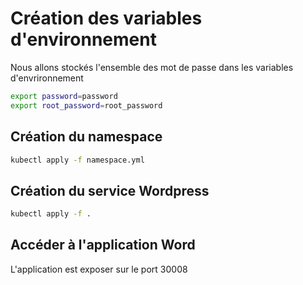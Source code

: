 # Création des variables d'environnement

Nous allons stockés l'ensemble des mot de passe dans les variables d'envrironnement

```bash
export password=password
export root_password=root_password
```

 ## Création du namespace

```bash
kubectl apply -f namespace.yml
```

## Création du service Wordpress

```bash
kubectl apply -f .
```

## Accéder à l'application Word

L'application est exposer sur le port 30008
